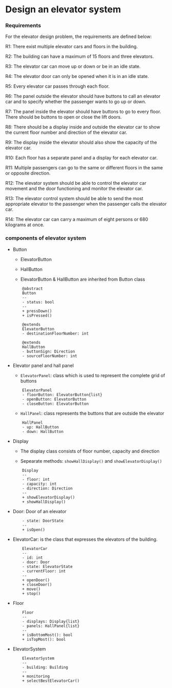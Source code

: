 # Design an elevator system

### Requirements

For the elevator design problem, the requirements are defined below:

R1: There exist multiple elevator cars and floors in the building.

R2: The building can have a maximum of 15 floors and three elevators.

R3: The elevator car can move up or down or be in an idle state.




R4: The elevator door can only be opened when it is in an idle state.

R5: Every elevator car passes through each floor.

R6: The panel outside the elevator should have buttons to call an elevator car and to specify whether the passenger wants to go up or down.

R7: The panel inside the elevator should have buttons to go to every floor. There should be buttons to open or close the lift doors.




R8: There should be a display inside and outside the elevator car to show the current floor number and direction of the elevator car.

R9: The display inside the elevator should also show the capacity of the elevator car.

R10: Each floor has a separate panel and a display for each elevator car.




R11: Multiple passengers can go to the same or different floors in the same or opposite direction.

R12: The elevator system should be able to control the elevator car movement and the door functioning and monitor the elevator car.

R13: The elevator control system should be able to send the most appropriate elevator to the passenger when the passenger calls the elevator car.

R14: The elevator car can carry a maximum of eight persons or 680 kilograms at once.

### components of elevator system

- Button

    - ElevatorButton

    - HallButton

    - ElevatorButton & HallButton are inherited from Button class

    ```
        @abstract
        Button
        --
        - status: bool
        --
        + pressDown()
        + isPressed()

        @extends
        ElevatorButton
        - destinationFloorNumber: int

        @extends
        HallButton
        - buttonSign: Direction
        - sourceFloorNumber: int

    ```

- Elevator panel and hall panel

    - `ElevatorPanel`: class which is used to represent the complete grid of buttons

    ```
        ElevatorPanel
        - floorButton: ElevatorButton{list}
        - openButton: ElevatorButton
        - closeButton: ElevatorButton
    ```
    
    - `HallPanel`: class represents the buttons that are outside the elevator

    ```
        HallPanel
        - up: HallButton
        - down: HallButton
    ```

- Display
    
    - The display class consists of floor number, capacity and direction
    
    - Sepearate methods: `showHallDisplay()` and  `showElevatorDisplay()`

    ```
        Display
        --
        - floor: int
        - capacity: int
        - direction: Direction
        --
        + showElevatorDisplay()
        + showHallDisplay()
    ```

- Door: Door of an elevator
    
    ```
        - state: DoorState
        --
        + isOpen()
    ```

- ElevatorCar: is the class that expresses the elevators of the building.
    ```
        ElevatorCar
        --
        - id: int
        - door: Door
        - state: ElevatorState
        - currentFloor: int
        --
        + openDoor()
        + closeDoor()
        + move()
        + stop()
    ```

- Floor

    ```
        Floor
        --
        - displays: Display{list}
        - panels: HallPanel{list}
        --
        + isBottomMost(): bool
        + isTopMost(): bool
    ```

- ElevatorSystem

    ```
        ElevatorSystem
        --
        - building: Building
        --
        + monitoring
        + selectBestElevatorCar()
    ```